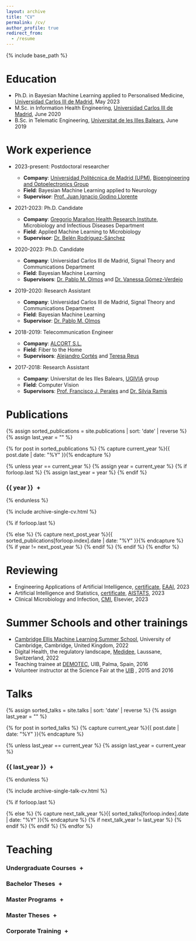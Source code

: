 ```yaml
---
layout: archive
title: "CV"
permalink: /cv/
author_profile: true
redirect_from:
  - /resume
---
```


{% include base_path %}

Education
======

* Ph.D. in Bayesian Machine Learning applied to Personalised Medicine, [Universidad Carlos III de Madrid](https://www.uc3m.es/Home), May 2023
* M.Sc. in Information Health Engineering, [Universidad Carlos III de Madrid](https://www.uc3m.es/Home), June 2020
* B.Sc. in Telematic Engineering, [Universitat de les Illes Balears](https://www.uib.es/es/), June 2019

Work experience
======
* 2023-present: Postdoctoral researcher
  * __Company__: [Universidad Politécnica de Madrid (UPM)](https://www.upm.es), [Bioengineering and Optoelectronics Group](http://www.byo.upm.es/BYO/research)
  * __Field__: Bayesian Machine Learning applied to Neurology
  * __Supervisor__: [Prof. Juan Ignacio Godino Llorente](http://www.byo.upm.es/BYO/people/juan-ignacio-godino-llorente)

* 2021-2023: Ph.D. Candidate
  * __Company__: [Gregorio Marañon Health Research Institute](https://www.iisgm.com/), Microbiology and Infectious Diseases Department
  * __Field__: Applied Machine Learning to Microbiology
  * __Supervisor__: [Dr. Belén Rodríguez-Sánchez](https://scholar.google.es/citations?user=W9sZbBoAAAAJ&hl=es)

* 2020-2023: Ph.D. Candidate
  * __Company__: Universidad Carlos III de Madrid, Signal Theory and Communications Department
  * __Field__: Bayesian Machine Learning
  * __Supervisors__: [Dr. Pablo M. Olmos](https://www.tsc.uc3m.es/~olmos/) and [Dr. Vanessa Gómez-Verdejo](https://vanessa.webs.tsc.uc3m.es)

* 2019-2020: Research Assistant
  * __Company__: Universidad Carlos III de Madrid, Signal Theory and Communications Department
  * __Field__: Bayesian Machine Learning
  * __Supervisor__: [Dr. Pablo M. Olmos](https://www.tsc.uc3m.es/~olmos/)
  
* 2018-2019: Telecommunication Engineer
  * __Company__: [ALCORT S.L.](https://alcort.net/sobre-nosotros/)
  * __Field__: Fiber to the Home
  * __Supervisors__: [Alejandro Cortés](https://www.linkedin.com/in/alejandro-cort%C3%A9s-956a063/) and [Teresa Reus](https://www.linkedin.com/in/teresareusgelabert/)

* 2017-2018: Research Assistant
  * __Company__: Universitat de les Illes Balears, [UGIVIA](http://ugivia.uib.es/membres/) group
  * __Field__: Computer Vision
  * __Supervisors__: [Prof. Francisco J. Perales](https://www.uib.es/es/personal/ABDMyNjY/) and [Dr. Silvia Ramis](https://www.uib.cat/personal/ABjExMTI3OA/)

Publications
======

{% assign sorted_publications = site.publications | sort: 'date' | reverse %}
{% assign last_year = "" %}

{% for post in sorted_publications %}
  {% capture current_year %}{{ post.date | date: "%Y" }}{% endcapture %}
  
  {% unless year == current_year %}
    {% assign year = current_year %}
    {% if forloop.last %}
      {% assign last_year = year %}
    {% endif %}
<h3 class="year-toggle{% if year == last_year %} open{% endif %}">{{ year }} <span class="toggle-icon">+</span></h3>
<div id="publications-{{ year }}" class="publications-section{% if year == last_year %} open{% endif %}">
  {% endunless %}
  
  {% include archive-single-cv.html %}
  
  {% if forloop.last %}
    </div>
  {% else %}
    {% capture next_post_year %}{{ sorted_publications[forloop.index].date | date: "%Y" }}{% endcapture %}
    {% if year != next_post_year %}
      </div>
    {% endif %}
  {% endif %}
{% endfor %}



Reviewing
======
* Engineering Applications of Artificial Intelligence, [certificate](https://aguerrerolopez.github.io/images/Certificate_EAAI_Recognised.pdf), [EAAI](https://www.sciencedirect.com/journal/engineering-applications-of-artificial-intelligence), 2023
* Artificial Intelligence and Statistics, [certificate](http://aistats.org/aistats2023/reviewers.html), [AISTATS](http://aistats.org/aistats2023/), 2023
* Clinical Microbiology and Infection, [CMI](https://www.sciencedirect.com/journal/clinical-microbiology-and-infection), Elsevier, 2023

Summer Schools and other trainings
======
* [Cambridge Ellis Machine Learning Summer School](http://www.ellis.eng.cam.ac.uk/summerschool/), University of Cambridge, Cambridge, United Kingdom, 2022
* Digital Health, the regulatory landscape, [Medidee](https://medidee.com), Laussane, Switzerland, 2022
* Teaching trainee at [DEMOTEC](https://eps.uib.cat/demotec/), UIB, Palma, Spain, 2016 
* Volunteer instructor at the Science Fair at the [UIB](https://seras.uib.cat/ciencia/2016/) , 2015 and 2016


Talks
======

{% assign sorted_talks = site.talks | sort: 'date' | reverse %}
{% assign last_year = "" %}

{% for post in sorted_talks %}
  {% capture current_year %}{{ post.date | date: "%Y" }}{% endcapture %}

  {% unless last_year == current_year %}
    {% assign last_year = current_year %}
<h3 class="year-toggle">{{ last_year }} <span class="toggle-icon">+</span></h3>
<div class="year-content">
  {% endunless %}

  {% include archive-single-talk-cv.html %}

  {% if forloop.last %}
    </div>
  {% else %}
    {% capture next_talk_year %}{{ sorted_talks[forloop.index].date | date: "%Y" }}{% endcapture %}
    {% if next_talk_year != last_year %}
      </div>
    {% endif %}
  {% endif %}
{% endfor %}

  
Teaching
======
<!-- Undergraduate Courses -->
<h3 class="section-toggle" onclick="toggleSection('undergraduate-section')">Undergraduate Courses <span id="toggle-icon-undergraduate-section" class="toggle-icon">+</span></h3>
<div id="undergraduate-section" class="section-content">
  {% for post in site.teaching %}
    {% if post.type == "Undergraduate course" %}
      {% include archive-single-cv.html %}
    {% endif %}
  {% endfor %}
</div>

<!-- Bachelor Theses -->
<h3 class="section-toggle" onclick="toggleSection('bt-section')">Bachelor Theses <span id="toggle-icon-corporate-section" class="toggle-icon">+</span></h3>
<div id="bt-section" class="section-content">
  {% for post in site.teaching %}
    {% if post.type == "Bachelor Thesis" %}
      {% include archive-single-cv.html %}
    {% endif %}
  {% endfor %}
</div>

<!-- Master Programs -->
<h3 class="section-toggle" onclick="toggleSection('master-section')">Master Programs <span id="toggle-icon-master-section" class="toggle-icon">+</span></h3>
<div id="master-section" class="section-content">
  {% for post in site.teaching %}
    {% if post.type == "Master course" %}
      {% include archive-single-cv.html %}
    {% endif %}
  {% endfor %}
</div>

<!-- Master Theses -->
<h3 class="section-toggle" onclick="toggleSection('mt-section')">Master Theses <span id="toggle-icon-corporate-section" class="toggle-icon">+</span></h3>
<div id="mt-section" class="section-content">
  {% for post in site.teaching %}
    {% if post.type == "Master Thesis" %}
      {% include archive-single-cv.html %}
    {% endif %}
  {% endfor %}
</div>


<!-- Corporate Training -->
<h3 class="section-toggle" onclick="toggleSection('corporate-section')">Corporate Training <span id="toggle-icon-corporate-section" class="toggle-icon">+</span></h3>
<div id="corporate-section" class="section-content">
  {% for post in site.teaching %}
    {% if post.type == "Corporate training" %}
      {% include archive-single-cv.html %}
    {% endif %}
  {% endfor %}
</div>





<style>
.section-toggle {
  cursor: pointer;
  margin-bottom: 5px;
}

.section-content {
  display: none;
  margin-bottom: 20px;
}

.toggle-icon {
  margin-left: 5px;
}

.publications-section {
  display: none;
  margin-bottom: 20px;
}
</style>



<script>
var yearToggles = document.querySelectorAll('.year-toggle');
yearToggles.forEach(function(toggle) {
  toggle.addEventListener('click', function() {
    var publicationsSection = this.nextElementSibling;
    var toggleIcon = this.querySelector('.toggle-icon');
    
    if (publicationsSection.style.display === 'none') {
      publicationsSection.style.display = 'block';
      toggleIcon.innerHTML = '-';
    } else {
      publicationsSection.style.display = 'none';
      toggleIcon.innerHTML = '+';
    }
  });
});
function toggleSection(sectionId) {
  var sectionContent = document.getElementById(sectionId);
  var toggleIcon = document.getElementById("toggle-icon-" + sectionId);
  
  if (sectionContent.style.display === "none") {
    sectionContent.style.display = "block";
    toggleIcon.innerHTML = "-";
  } else {
    sectionContent.style.display = "none";
    toggleIcon.innerHTML = "+";
  }
}
</script>



